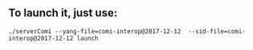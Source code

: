 ## To launch it, just use:

` ./serverComi --yang-file=comi-interop@2017-12-12  --sid-file=comi-interop@2017-12-12 launch `